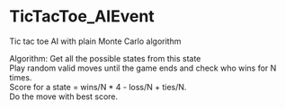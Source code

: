 # TicTacToe_AIEvent
 
Tic tac toe AI with plain Monte Carlo algorithm

Algorithm:
Get all the possible states from this state <br>
Play random valid moves until the game ends and check who wins for N times.<br>
Score for a state = wins/N  * 4 - loss/N + ties/N.<br>
Do the move with best score.<br>
